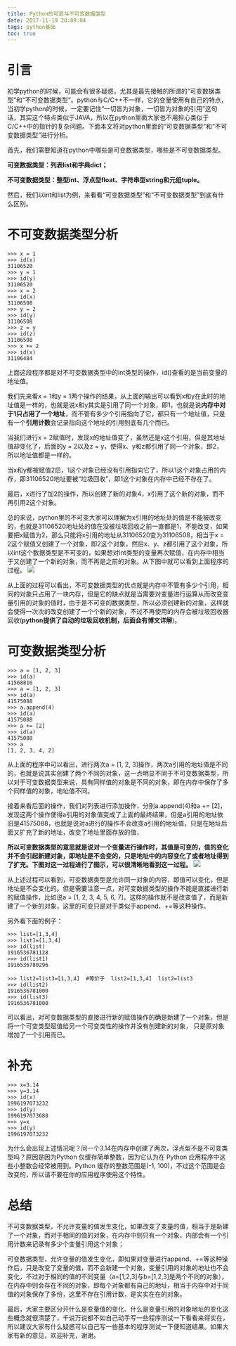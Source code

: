 ```yaml
---
title: Python的可变与不可变数据类型
date: 2017-11-19 20:09:04
tags: python基础
toc: true
---
```

# 引言
初学python的时候，可能会有很多疑惑，尤其是最先接触的所谓的“可变数据类型”和“不可变数据类型”。python与C/C++不一样，它的变量使用有自己的特点，当初学python的时候，一定要记住“一切皆为对象，一切皆为对象的引用”这句话，其实这个特点类似于JAVA，所以在python里面大家也不用担心类似于C/C++中的指针的复杂问题。下面本文将对python里面的“可变数据类型”和“不可变数据类型”进行分析。

首先，我们需要知道在python中哪些是可变数据类型，哪些是不可变数据类型。

**可变数据类型：列表list和字典dict；**

**不可变数据类型：整型int、浮点型float、字符串型string和元组tuple。**

然后，我们以int和list为例，来看看“可变数据类型”和“不可变数据类型”到底有什么区别。

<!--more-->

# 不可变数据类型分析

	>>> x = 1    
	>>> id(x)    
	31106520    
	>>> y = 1    
	>>> id(y)    
	31106520    
	>>> x = 2    
	>>> id(x)    
	31106508    
	>>> y = 2    
	>>> id(y)    
	31106508    
	>>> z = y    
	>>> id(z)    
	31106508   
	>>> x += 2    
	>>> id(x)    
	31106484 

上面这段程序都是对不可变数据类型中的int类型的操作，id()查看的是当前变量的地址值。

我们先来看x = 1和y = 1两个操作的结果，从上面的输出可以看到x和y在此时的地址值是一样的，也就是说x和y其实是引用了同一个对象，即1，也就是说**内存中对于1只占用了一个地址**，而不管有多少个引用指向了它，都只有一个地址值，只是有一个**引用计数**会记录指向这个地址的引用到底有几个而已。

当我们进行x = 2赋值时，发现x的地址值变了，虽然还是x这个引用，但是其地址值却变化了，后面的y = 2以及z = y，使得x、y和z都引用了同一个对象，即2，所以地址值都是一样的。

当x和y都被赋值2后，1这个对象已经没有引用指向它了，所以1这个对象占用的内存，即31106520地址要被“垃圾回收”，即1这个对象在内存中已经不存在了。

最后，x进行了加2的操作，所以创建了新的对象4，x引用了这个新的对象，而不再引用2这个对象。

总的来说，python里的不可变大家可以理解为x引用的地址处的值是不能被改变的，也就是31106520地址处的值在没被垃圾回收之前一直都是1，不能改变，如果要把x赋值为2，那么只能将x引用的地址从31106520变为31106508，相当于x = 2这个赋值又创建了一个对象，即2这个对象，然后x、y、z都引用了这个对象，所以int这个数据类型是不可变的，如果想对int类型的变量再次赋值，在内存中相当于又创建了一个新的对象，而不再是之前的对象。从下图中就可以看到上面程序的过程。
![](https://i.imgur.com/44gY2jF.png)

从上面的过程可以看出，不可变数据类型的优点就是内存中不管有多少个引用，相同的对象只占用了一块内存，但是它的缺点就是当需要对变量进行运算从而改变变量引用的对象的值时，由于是不可变的数据类型，所以必须创建新的对象，这样就会使得一次次的改变创建了一个个新的对象，不过不再使用的内存会被垃圾回收器回收(**python提供了自动的垃圾回收机制，后面会有博文详解**)。

# 可变数据类型分析

	>>> a = [1, 2, 3]    
	>>> id(a)    
	41568816    
	>>> a = [1, 2, 3]    
	>>> id(a)    
	41575088    
	>>> a.append(4)    
	>>> id(a)    
	41575088    
	>>> a += [2]    
	>>> id(a)    
	41575088    
	>>> a    
	[1, 2, 3, 4, 2]  

从上面的程序中可以看出，进行两次a = [1, 2, 3]操作，两次a引用的地址值是不同的，也就是说其实创建了两个不同的对象，这一点明显不同于不可变数据类型，所以对于可变数据类型来说，具有同样值的对象是不同的对象，即在内存中保存了多个同样值的对象，地址值不同。

接着来看后面的操作，我们对列表进行添加操作，分别a.append(4)和a += [2]，发现这两个操作使得a引用的对象值变成了上面的最终结果，但是a引用的地址依旧是41575088，也就是说对a进行的操作不会改变a引用的地址值，只是在地址后面又扩充了新的地址，改变了地址里面存放的值，

**所以可变数据类型的意思就是说对一个变量进行操作时，其值是可变的，值的变化并不会引起新建对象，即地址是不会变的，只是地址中的内容变化了或者地址得到了扩充。下图对这一过程进行了图示，可以很清晰地看到这一过程。**
![](https://i.imgur.com/aSEf24o.png)

从上述过程可以看到，可变数据类型是允许同一对象的内容，即值可以变化，但是地址是不会变化的。但是需要注意一点，对可变数据类型的操作不能是直接进行新的赋值操作，比如说a = [1, 2, 3, 4, 5, 6, 7]，这样的操作就不是改变值了，而是新建了一个新的对象，这里的可变只是对于类似于append、+=等这种操作。

另外看下面的例子：

	>>> list=[1,3,4]
	>>> list1=[1,3,4]
	>>> id(list)
	1916536781128
	>>> id(list1)
	1916536780296

	>>> list2=list3=[1,3,4]  #等价于  list2=[1,3,4]  list2=list3
	>>> id(list2)
	1916536781000
	>>> id(list3)
	1916536781000
可以看出，对可变数据类型的直接进行新的赋值操作的确是新建了一个对象，但是将一个可变类型赋值给另一个可变类性的操作并没有创建新的对象，
只是原对象增加了一个引用而已。
# 补充

	>>> x=3.14
	>>> y=3.14
	>>> id(x) 
	1996197073232
	>>> id(y)
	1996197073688
	>>> y=x
	>>> id(y)
	1996197073232

为什么会出现上述情况呢？同一个3.14在内存中创建了两次，浮点型不是不可变类型吗？原因是因为Python 仅缓存简单整数，因为它认为在 Python 应用程序中这些小整数会经常被用到。Python 缓存的整数范围是(-1, 100)，不过这个范围是会改变的，所以请不要在你的应用程序使用这个特性。

# 总结

不可变数据类型，不允许变量的值发生变化，如果改变了变量的值，相当于是新建了一个对象，而对于相同的值的对象，在内存中则只有一个对象，内部会有一个引用计数来记录有多少个变量引用这个对象；

可变数据类型，允许变量的值发生变化，即如果对变量进行append、+=等这种操作后，只是改变了变量的值，而不会新建一个对象，变量引用的对象的地址也不会变化，不过对于相同的值的不同变量（a=[1,2,3]与b=[1,2,3]是两个不同的对象），在内存中则会存在不同的对象，即每个对象都有自己的地址，相当于内存中对于同值的对象保存了多份，这里不存在引用计数，是实实在在的对象。

最后，大家主要区分开什么是变量值的变化、什么是变量引用的对象地址的变化这些概念就很清楚了，千说万说都不如自己动手写一些程序测试一下看看来得实在，所以建议大家有什么疑惑可以自己写一些基本的程序测试一下便知道结果。如果大家有新的意见，欢迎补充，谢谢。